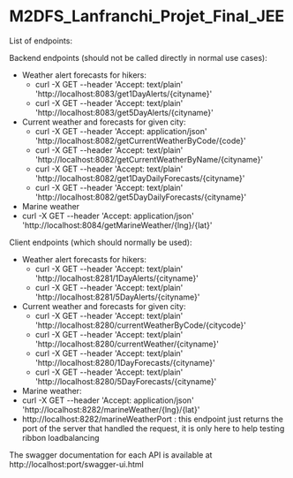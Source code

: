 # M2DFS_Lanfranchi_Projet_Final_JEE
List of endpoints:

Backend endpoints (should not be called directly in normal use cases):
  - Weather alert forecasts for hikers:
      - curl -X GET --header 'Accept: text/plain' 'http://localhost:8083/get1DayAlerts/{cityname}'
      - curl -X GET --header 'Accept: text/plain' 'http://localhost:8083/get5DayAlerts/{cityname}'
  - Current weather and forecasts for given city:
    - curl -X GET --header 'Accept: application/json' 'http://localhost:8082/getCurrentWeatherByCode/{code}'
    - curl -X GET --header 'Accept: text/plain' 'http://localhost:8082/getCurrentWeatherByName/{cityname}'
    - curl -X GET --header 'Accept: text/plain' 'http://localhost:8082/get1DayDailyForecasts/{cityname}'
    - curl -X GET --header 'Accept: text/plain' 'http://localhost:8082/get5DayDailyForecasts/{cityname}'
  - Marine weather
   - curl -X GET --header 'Accept: application/json' 'http://localhost:8084/getMarineWeather/{lng}/{lat}'

Client endpoints (which should normally be used):
  - Weather alert forecasts for hikers:
      - curl -X GET --header 'Accept: text/plain' 'http://localhost:8281/1DayAlerts/{cityname}'
      - curl -X GET --header 'Accept: text/plain' 'http://localhost:8281/5DayAlerts/{cityname}'
  - Current weather and forecasts for given city:
    - curl -X GET --header 'Accept: text/plain' 'http://localhost:8280/currentWeatherByCode/{citycode}'
    - curl -X GET --header 'Accept: text/plain' 'http://localhost:8280/currentWeather/{cityname}'
    - curl -X GET --header 'Accept: text/plain' 'http://localhost:8280/1DayForecasts/{cityname}'
    - curl -X GET --header 'Accept: text/plain' 'http://localhost:8280/5DayForecasts/{cityname}'
  - Marine weather:
   - curl -X GET --header 'Accept: application/json' 'http://localhost:8282/marineWeather/{lng}/{lat}'
   - http://localhost:8282/marineWeatherPort : this endpoint just returns the port of the server that handled the request, it is only here to help testing ribbon loadbalancing


The swagger documentation for each API is available at http://localhost:port/swagger-ui.html





